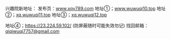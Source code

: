 
兴趣院新地址：
发布页：www.xqy789.com
地址①；www.wuwuqi10.top
地址②；[xq.wuwuqi11.top](https://xq.wuwuqi11.top/)
地址③；[xq.wuwuqi12.top](https://xq.wuwuqi12.top/)

地址④；https://23.224.59.102/ (防屏蔽随时可能失效勿记)
找回邮箱：qiqiwuqi7757@gmail.com

